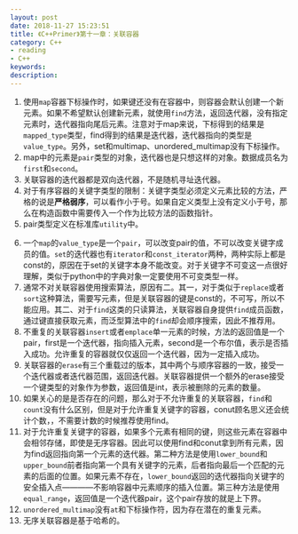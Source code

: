 ```yaml
---
layout: post
date: 2018-11-27 15:23:51
title: 《C++Primer》第十一章：关联容器
category: C++
- reading
- C++
keywords:
description:
---
```



1. 使用`map`容器下标操作时，如果键还没有在容器中，则容器会默认创建一个新元素。如果不希望默认创建新元素，就使用`find`方法，返回迭代器，没有指定元素时，迭代器指向尾后元素。注意对于map来说，下标得到的结果是`mapped_type`类型，find得到的结果是迭代器，迭代器指向的类型是`value_type`。另外，set和multimap、unordered_multimap没有下标操作。
2. map中的元素是`pair`类型的对象，迭代器也是只想这样的对象。数据成员名为`first`和`second`。
3. 关联容器的迭代器都是双向迭代器，不是随机寻址迭代器。
4. 对于有序容器的关键字类型的限制：关键字类型必须定义元素比较的方法，严格的说是**严格弱序**，可以看作小于号。如果自定义类型上没有定义小于号，那么在构造函数中需要传入一个作为比较方法的函数指针。
5. pair类型定义在标准库`utility`中。

<!-- more -->

6. 一个`map`的`value_type`是一个`pair`，可以改变pair的值，不可以改变关键字成员的值。`set`的迭代器也有`iterator`和`const_iterator`两种，两种实际上都是const的，原因在于set的关键字本身不能改变。对于关键字不可变这一点很好理解，类似于python中的字典对象一定要使用不可变类型一样。
7. 通常不对关联容器使用搜索算法，原因有二。其一，对于类似于`replace`或者`sort`这种算法，需要写元素，但是关联容器的键是const的，不可写，所以不能应用。其二、对于`find`这类的只读算法，关联容器自身提供`find`成员函数，通过键直接获取元素，而泛型算法中的`find`却会顺序搜索，因此不推荐用。
8. 不重复的关联容器`insert`或者`emplace`单一元素的时候，方法的返回值是一个pair，first是一个迭代器，指向插入元素，second是一个布尔值，表示是否插入成功。允许重复的容器就仅仅返回一个迭代器，因为一定插入成功。
9. 关联容器的`erase`有三个重载过的版本，其中两个与顺序容器的一致，接受一个迭代器或者迭代器范围，返回迭代器。关联容器提供一个额外的erase接受一个键类型的对象作为参数，返回值是int，表示被删除的元素的数量。
10. 如果关心的是是否存在的问题，那么对于不允许重复的关联容器，`find`和`count`没有什么区别，但是对于允许重复关键字的容器，conut顾名思义还会统计个数，，不需要计数的时候推荐使用find。
11. 对于允许重复关键字的容器，如果多个元素有相同的键，则这些元素在容器中会相邻存储，即使是无序容器。因此可以使用find和conut拿到所有元素，因为find返回指向第一个元素的迭代器。第二种方法是使用`lower_bound`和`upper_bound`前者指向第一个具有关键字的元素，后者指向最后一个匹配的元素的后面的位置。如果元素不存在，`lower_bound`返回的迭代器指向关键字的安全插入点————不影响容器中元素顺序的插入位置。第三种方法是使用`equal_range`，返回值是一个迭代器pair，这个pair存放的就是上下界。
12. `unordered_multimap`没有`at`和下标操作符，因为存在潜在的重复元素。
13. 无序关联容器是基于哈希的。
